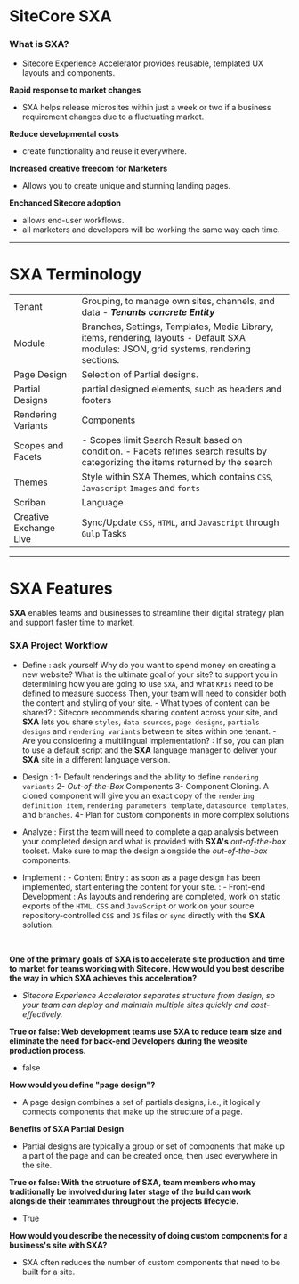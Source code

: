 # SiteCore SXA
### What is SXA?
- Sitecore Experience Accelerator provides reusable, templated UX layouts and components.

**Rapid response to market changes**
- SXA helps release microsites within just a week or two if a business requirement changes due to a fluctuating market.

**Reduce developmental costs**
- create functionality and reuse it everywhere.

**Increased creative freedom for Marketers**
- Allows you to create unique and stunning landing pages.

**Enchanced Sitecore adoption**
- allows end-user workflows.
- all marketers and developers will be working the same way each time.
---
# SXA Terminology
|||
|---|---|
| Tenant | Grouping, to manage own sites, channels, and data - _**Tenants concrete Entity**_ |
| Module | Branches, Settings, Templates, Media Library, items, rendering, layouts - Default SXA modules: JSON, grid systems, rendering sections. |
| Page Design | Selection of Partial designs. |
| Partial Designs | partial designed elements, such as headers and footers |
| Rendering Variants | Components |
| Scopes and Facets | - Scopes limit Search Result based on condition. - Facets refines search results by categorizing the items returned by the search |
| Themes | Style within SXA Themes, which contains `CSS`, `Javascript` `Images` and `fonts` |
| Scriban | Language |
| Creative Exchange Live | Sync/Update `CSS`, `HTML`, and `Javascript` through `Gulp` Tasks |
---
# SXA Features
**SXA** enables teams and businesses to streamline their digital strategy plan and support faster time to market.

### SXA Project Workflow
- Define
    : ask yourself Why do you want to spend money on creating a new website? What is the ultimate goal of your site? to support you in determining how you are going to use `SXA`, and what `KPIs` need to be defined to measure success
    Then, your team will need to consider both the content and styling of your site.
        - What types of content can be shared?
            : Sitecore recommends sharing content across your site, and **SXA** lets you share `styles`, `data sources`, `page designs`, `partials designs` and `rendering variants` between te sites within one tenant.
        - Are you considering a multilingual implementation?
            : If so, you can plan to use a default script and the **SXA** language manager to deliver your **SXA** site in a different language version.

- Design
    : 1- Default renderings and the ability to define `rendering variants`
    2- _Out-of-the-Box_ Components
    3- Component Cloning. A cloned component will give you an exact copy of the `rendering definition item`, `rendering parameters template`, `datasource templates`, and `branches`.
    4- Plan for custom components in more complex solutions

- Analyze
    : First the team will need to complete a gap analysis between your completed design and what is provided with **SXA's** _out-of-the-box_ toolset. Make sure to map the design alongside the _out-of-the-box_ components.

- Implement
    : - Content Entry
        : as soon as a page design has been implemented, start entering the content for your site.
    : - Front-end Development
        : As layouts and rendering are completed, work on static exports of the `HTML`, `CSS` and `JavaScript` or work on your source repository-controlled `CSS` and `JS` files or `sync` directly with the **SXA** solution.
<br>

**One of the primary goals of SXA is to accelerate site production and time to market for teams working with Sitecore. How would you best describe the way in which SXA achieves this acceleration?**
- _Sitecore Experience Accelerator separates structure from design, so your team can deploy and maintain multiple sites quickly and cost-effectively._

**True or false: Web development teams use SXA to reduce team size and eliminate the need for back-end Developers during the website production process.**
- false

**How would you define "page design"?**
- A page design combines a set of partials designs, i.e., it logically connects components that make up the structure of a page.

**Benefits of SXA Partial Design**
- Partial designs are typically a group or set of components that make up a part of the page and can be created once, then used everywhere in the site.

**True or false: With the structure of SXA, team members who may traditionally be involved during later stage of the build can work alongside their teammates throughout the projects lifecycle.**
- True

**How would you describe the necessity of doing custom components for a business's site with SXA?**
- SXA often reduces the number of custom components that need to be built for a site.
